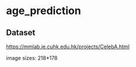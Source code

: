 # age_prediction

## Dataset
https://mmlab.ie.cuhk.edu.hk/projects/CelebA.html

image sizes: 218*178
